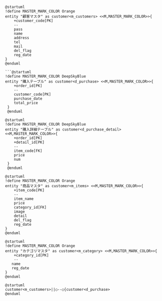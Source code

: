 ```startuml
@startuml
!define MASTER_MARK_COLOR Orange 
entity "顧客マスタ" as customer<m_customers> <<M,MASTER_MARK_COLOR>>{
    +customer_code[PK]
    --
    pass
    name
    address
    tel
    mail
    del_flag
    reg_date
}
@enduml
```
```startuml
```@startuml
!define MASTER_MARK_COLOR DeepSkyBlue
entity "購入テーブル" as customer<d_purchase> <<M,MASTER_MARK_COLOR>>{
    +order_id[PK]
    --
    customer_code[PK]
    purchase_date
    total_price
 }
 @enduml
 ```
```startuml
@startuml
!define MASTER_MARK_COLOR DeepSkyBlue
entity "購入詳細テーブル" as customer<d_purchase_detail> <<M,MASTER_MARK_COLOR>>{
    +order_id[PK]
    +detail_id[PK]
    --
    item_code[FK]
    price
    num
 }
 @enduml
 ```
```startuml
@startuml
!define MASTER_MARK_COLOR Orange 
entity "商品マスタ" as customer<m_items> <<M,MASTER_MARK_COLOR>>{
    +item_code[PK]
    --
    item_name
    price
    category_id[FK]
    image
    detail
    del_flag
    reg_date
}
@enduml
```
```startuml
@startuml
!define MASTER_MARK_COLOR Orange 
entity "カテゴリマスタ" as customer<m_category> <<M,MASTER_MARK_COLOR>>{
    +category_id[PK]
    --
   name
   reg_date
}
@enduml
```

```startuml
@startuml
customer<m_customers>||○--○{customer<d_purchase>
@enduml
```
